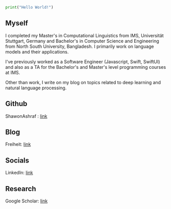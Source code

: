 
```python
print("Hello World!")
```


## Myself
I completed my Master's in Computational Linguistics from IMS, Universität Stuttgart, Germany and  Bachelor's in Computer Science and Engineering from North South University, Bangladesh. I primarily work on language models and their applications. 

I've previously worked as a Software Engineer (Javascript, Swift, SwiftUI) and also as a TA for the Bachelor's and Master's level programming courses at IMS.

Other than work, I write on my blog on topics related to deep learning and natural language processing. 

## Github
ShawonAshraf : [link](https://github.com/ShawonAshraf)

## Blog
Freiheit: [link]([https://blog.shawonashraf.com/](https://shawonashraf.hashnode.dev/))

## Socials
LinkedIn: [link](https://www.linkedin.com/in/shawon-ashraf-96162763/)


## Research
Google Scholar: [link](https://scholar.google.de/citations?user=oBUTqt8AAAAJ&hl=en)
